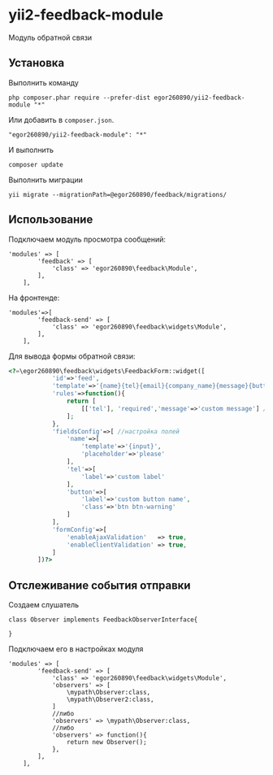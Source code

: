 yii2-feedback-module
===================
Модуль обратной связи

Установка
------------
Выполнить команду

```
php composer.phar require --prefer-dist egor260890/yii2-feedback-module "*"
```

Или добавить в `composer.json`.

```
"egor260890/yii2-feedback-module": "*"
```
И выполнить
```$xslt
composer update
```
Выполнить миграции
```
yii migrate --migrationPath=@egor260890/feedback/migrations/
```

Использование
-----

Подключаем модуль просмотра сообщений:
```$xslt
'modules' => [
        'feedback' => [
            'class' => 'egor260890\feedback\Module',
        ],
    ],
```
На фронтенде:
```$xslt
'modules'=>[
        'feedback-send' => [
            'class' => 'egor260890\feedback\widgets\Module', 
        ],
    ],
```
Для вывода формы обратной связи:
```php
<?=\egor260890\feedback\widgets\FeedbackForm::widget([
            'id'=>'feed',
            'template'=>'{name}{tel}{email}{company_name}{message}{button}',
            'rules'=>function(){
                return [
                    [['tel'], 'required','message'=>'custom message'] //можно задать правила валидации
                ];
            },
            'fieldsConfig'=>[ //настройка полей
                'name'=>[
                    'template'=>'{input}', 
                    'placeholder'=>'please'
                ],
                'tel'=>[
                    'label'=>'custom label'
                ],
                'button'=>[
                    'label'=>'custom button name',
                    'class'=>'btn btn-warning'
                ]
            ],
            'formConfig'=>[
                'enableAjaxValidation'   => true,
                'enableClientValidation' => true,
            ]
        ])?>
```


Отслеживание события отправки
-----------------------------

Создаем слушатель
```$xslt
class Observer implements FeedbackObserverInterface{
   
}
```

Подключаем его в настройках модуля
```$xslt
'modules' => [
        'feedback-send' => [
            'class' => 'egor260890\feedback\widgets\Module',
            'observers' => [
                \mypath\Observer:class,
                \mypath\Observer2:class,
            ]
            //либо
            'observers' => \mypath\Observer:class,
            //либо 
            'observers' => function(){
                return new Observer();
            },
        ],
    ],
```
